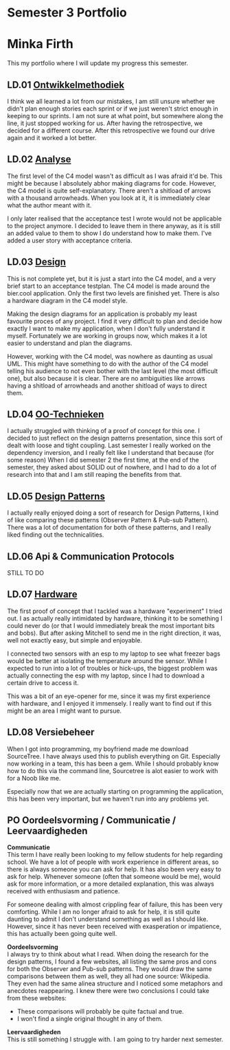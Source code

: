 # Semester 3 Portfolio

# Minka Firth

This my portfolio where I will update my progress this semester. 

## LD.01 [Ontwikkelmethodiek](https://github.com/LittleMinks/Semester3/tree/main/PoC/LD.01%20Ontwikkelmethodieken)

I think we all learned a lot from our mistakes, I am still unsure whether we didn't plan enough stories each sprint or if we just weren't strict enough in keeping to our sprints. I am not sure at what point, but somewhere along the line, it just stopped working for us. After having the retrospective, we decided for a different course. After this retrospective we found our drive again and it worked a lot better.


## LD.02 [Analyse](https://github.com/LittleMinks/Semester3/tree/main/PoC/LD.02%20Analyse)

The first level of the C4 model wasn't as difficult as I was afraid it'd be. This might be because I absolutely abhor making diagrams for code. However, the C4 model is quite self-explanatory. There aren't a shitload of arrows with a thousand arrowheads. When you look at it, it is immediately clear what the author meant with it. 


I only later realised that the acceptance test I wrote would not be applicable to the project anymore. I decided to leave them in there anyway, as it is still an added value to them to show I do understand how to make them. I've added a user story with acceptance criteria. 

## LD.03 [Design](https://github.com/LittleMinks/Semester3/tree/main/PoC/LD.03%20Ontwerp) 

This is not complete yet, but it is just a start into the C4 model, and a very brief start to an acceptance testplan. The C4 model is made around the bier.cool application. Only the first two levels are finished yet. There is also a hardware diagram in the C4 model style. 

Making the design diagrams for an application is probably my least favourite proces of any project. I find it very difficult to plan and decide how exactly I want to make my application, when I don't fully understand it myself. Fortunately we are working in groups now, which makes it a lot easier to understand and plan the diagrams.

However, working with the C4 model, was nowhere as daunting as usual UML. This might have something to do with the author of the C4 model telling his audience to not even bother with the last level (the most difficult one), but also because it is clear. There are no ambiguities like arrows having a shitload of arrowheads and another shitload of ways to direct them.    

## LD.04 [OO-Technieken](https://github.com/LittleMinks/Semester3/tree/main/PoC/LD.04%20OO%20technieken)

I actually struggled with thinking of a proof of concept for this one. I decided to just reflect on the design patterns presentation, since this sort of dealt with loose and tight coupling. Last semester I really worked on the dependency inversion, and I really felt like I understand that because (for some reason) When I did semester 2 the first time, at the end of the semester, they asked about SOLID out of nowhere, and I had to do a lot of research into that and I am still reaping the benefits from that. 


## LD.05 [Design Patterns](https://github.com/LittleMinks/Semester3/tree/main/PoC/LD.05%20Design%20Patterns)

I actually really enjoyed doing a sort of research for Design Patterns, I kind of like comparing these patterns (Observer Pattern & Pub-sub Pattern). There was a lot of documentation for both of these patterns, and I really liked finding out the technicalities.  

## LD.06 Api & Communication Protocols

STILL TO DO


## LD.07 [Hardware](https://github.com/LittleMinks/Semester3/tree/main/PoC/LD.07%20Hardware)

The first proof of concept that I tackled was a hardware "experiment" I tried out. I as actually really intimidated by hardware, thinking it to be something I could never do (or that I would immediately break the most important bits and bobs). But after asking Mitchell to send me in the right direction, it was, well not exactly easy, but simple and enjoyable. 

I connected two sensors with an esp to my laptop to see what freezer bags would be better at isolating the temperature around the sensor. While I expected to run into a lot of troubles or hick-ups, the biggest problem was actually connecting the esp with my laptop, since I had to download a certain drive to access it.  

This was a bit of an eye-opener for me, since it was my first experience with hardware, and I enjoyed it immensely. I really want to find out if this might be an area I might want to pursue.  

## LD.08 Versiebeheer

When I got into programming, my boyfriend made me download SourceTree. I have always used this to publish everything on Git. Especially now working in a team, this has been a gem. While I should probably know how to do this via the command line, Sourcetree is alot easier to work with for a Noob like me. 

Especially now that we are actually starting on programming the application, this has been very important, but we haven't run into any problems yet. 

## PO Oordeelsvorming / Communicatie / Leervaardigheden

**Communicatie**  
This term I have really been looking to my fellow students for help regarding school. We have a lot of people with work experience in different areas, so there is always someone you can ask for help. It has also been very easy to ask for help. Whenever someone (often that someone would be me), would ask for more information, or a more detailed explanation, this was always received with enthusiasm and patience. 

For someone dealing with almost crippling fear of failure, this has been very comforting. While I am no longer afraid to ask for help, it is still quite daunting to admit I don't understand something as well as I should like. However, since it has never been received with exasperation or impatience, this has actually been going quite well.

**Oordeelsvorming**  
I always try to think about what I read. When doing the research for the design patterns, I found a few websites, all listing the same pros and cons for both the Observer and Pub-sub patterns. They would draw the same comparisons between them as well, they all had one source: Wikipedia. They even had the same alinea structure and I noticed some metaphors and anecdotes reappearing. I knew there were two conclusions I could take from these websites:
* These comparisons will probably be quite factual and true.
* I won't find a single original thought in any of them.

**Leervaardigheden**  
This is still something I struggle with. I am going to try harder next semester. 